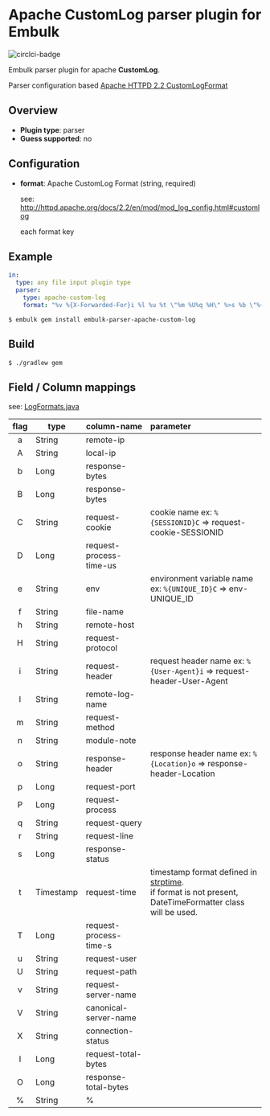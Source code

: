 # Apache **CustomLog**  parser plugin for Embulk

![circlci-badge](https://circleci.com/gh/jami-i/embulk-parser-apache-custom-log.svg?&style=shield&circle-token=7092d38cbe35149872178bbce455dfc9d5bc951b)

Embulk parser plugin for apache **CustomLog**.

Parser configuration based  [Apache HTTPD 2.2 CustomLogFormat](http://httpd.apache.org/docs/2.2/en/mod/mod_log_config.html#formats)

## Overview

* **Plugin type**: parser
* **Guess supported**: no

## Configuration

- **format**: Apache CustomLog Format (string, required)

    see: http://httpd.apache.org/docs/2.2/en/mod/mod_log_config.html#customlog

    each format key

## Example

```yaml
in:
  type: any file input plugin type
  parser:
    type: apache-custom-log
    format: "%v %{X-Forwarded-For}i %l %u %t \"%m %U%q %H\" %>s %b \"%{Referer}i\" \"%{User-Agent}i\" %I %O %D"
```

```
$ embulk gem install embulk-parser-apache-custom-log
```

## Build

```
$ ./gradlew gem
```


## Field / Column mappings

see: [LogFormats.java](https://github.com/jami-i/embulk-parser-apache-custom-log/blob/develop/src/main/java/org/embulk/parser/apache/log/LogFormats.java)

|flag| type      | column-name             |parameter|
|:--:|-----------|-------------------------|:---------|
| a  | String    | remote-ip               |          |
| A  | String    | local-ip                |          |
| b  | Long      | response-bytes          |          |
| B  | Long      | response-bytes          |          |
| C  | String    | request-cookie          | cookie name ex: ```%{SESSIONID}C``` => request-cookie-SESSIONID|
| D  | Long      | request-process-time-us |          |
| e  | String    | env                     | environment variable name ex: ```%{UNIQUE_ID}C``` => env-UNIQUE_ID|
| f  | String    | file-name               |          |
| h  | String    | remote-host             |          |
| H  | String    | request-protocol        |          |
| i  | String    | request-header          | request header name ex: ```%{User-Agent}i``` => request-header-User-Agent|
| l  | String    | remote-log-name         |          |
| m  | String    | request-method          |          |
| n  | String    | module-note             |          |
| o  | String    | response-header         | response header name ex: ```%{Location}o``` => response-header-Location|
| p  | Long      | request-port            |          |
| P  | Long      | request-process         |          |
| q  | String    | request-query           |          |
| r  | String    | request-line            |          |
| s  | Long      | response-status         |          |
| t  | Timestamp | request-time            | timestamp format defined in [strptime](http://docs.ruby-lang.org/en/2.0.0/DateTime.html#method-c-_strptime). <br/>if format is not present, DateTimeFormatter class will be used. |
| T  | Long      | request-process-time-s  |          |
| u  | String    | request-user            |          |
| U  | String    | request-path            |          |
| v  | String    | request-server-name     |          |
| V  | String    | canonical-server-name   |          |
| X  | String    | connection-status       |          |
| I  | Long      | request-total-bytes     |          |
| O  | Long      | response-total-bytes    |          |
| %  | String    | %                       |          |
